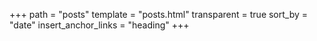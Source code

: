 +++
path = "posts"
template = "posts.html"
transparent = true
sort_by = "date"
insert_anchor_links = "heading"
+++